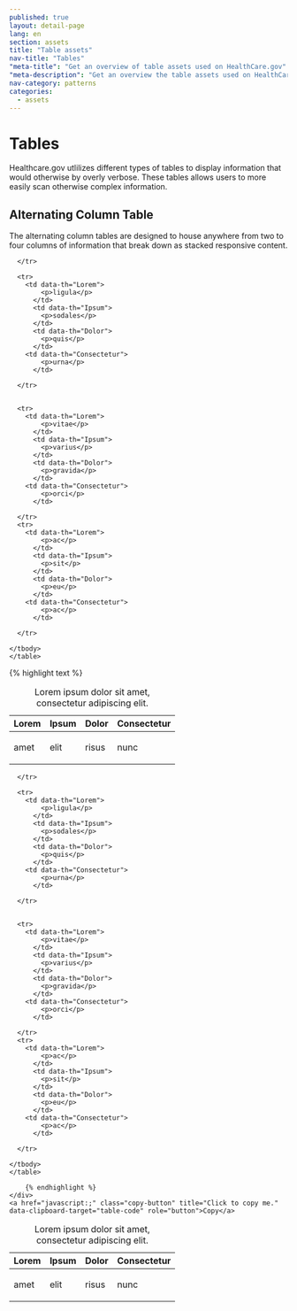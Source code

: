 ```yaml
---
published: true
layout: detail-page
lang: en
section: assets
title: "Table assets"
nav-title: "Tables"
"meta-title": "Get an overview of table assets used on HealthCare.gov"
"meta-description": "Get an overview the table assets used on HealthCare.gov."
nav-category: patterns
categories:
  - assets
---
```


# Tables

<div class="intro">
Healthcare.gov utlilizes different types of tables to display information that would otherwise by overly verbose. These tables allows users to more easily scan otherwise complex information.</div>

<div class="hr"></div>

## Alternating Column Table

The alternating column tables are designed to house anywhere from two to four columns of information that break down as stacked responsive content.

<div class="code-wrapper">
<div class="preview">
<div class="lite-card">
    <table class="content-table">  
    <caption class="table-title">Lorem ipsum dolor sit amet, consectetur adipiscing elit.</caption>  
    <thead>
        <tr>      
        <th scope="col">Lorem</th>      
        <th scope="col">Ipsum</th>
        <th scope="col">Dolor</th>      
        <th scope="col">Consectetur</th>
        </tr>
    </thead>
    <tbody>
      <tr>
        <td data-th="Lorem">
            <p>amet</p>
          </td>
          <td data-th="Ipsum">
            <p>elit</p>
          </td>
          <td data-th="Dolor">
            <p>risus</p>
          </td>
        <td data-th="Consectetur">
            <p>nunc</p>
          </td>

      </tr>   
      
      <tr>
        <td data-th="Lorem">
            <p>ligula</p>
          </td>
          <td data-th="Ipsum">
            <p>sodales</p>
          </td>
          <td data-th="Dolor">
            <p>quis</p>
          </td>
        <td data-th="Consectetur">
            <p>urna</p>
          </td>

      </tr>
         

      <tr>
        <td data-th="Lorem">
            <p>vitae</p>
          </td>
          <td data-th="Ipsum">
            <p>varius</p>
          </td>
          <td data-th="Dolor">
            <p>gravida</p>
          </td>
        <td data-th="Consectetur">
            <p>orci</p>
          </td>

      </tr>
      <tr>
        <td data-th="Lorem">
            <p>ac</p>
          </td>
          <td data-th="Ipsum">
            <p>sit</p>
          </td>
          <td data-th="Dolor">
            <p>eu</p>
          </td>
        <td data-th="Consectetur">
            <p>ac</p>
          </td>

      </tr>

    </tbody>
    </table>
  </div>
</div>
<div id="table-code">
		{% highlight text %}
<div>
    <table class="content-table">  
    <caption class="table-title">Lorem ipsum dolor sit amet, consectetur adipiscing elit.</caption>  
    <thead>
        <tr>      
        <th scope="col">Lorem</th>      
        <th scope="col">Ipsum</th>
        <th scope="col">Dolor</th>      
        <th scope="col">Consectetur</th>
        </tr>
    </thead>
    <tbody>
      <tr>
        <td data-th="Lorem">
            <p>amet</p>
          </td>
          <td data-th="Ipsum">
            <p>elit</p>
          </td>
          <td data-th="Dolor">
            <p>risus</p>
          </td>
        <td data-th="Consectetur">
            <p>nunc</p>
          </td>

      </tr>   
      
      <tr>
        <td data-th="Lorem">
            <p>ligula</p>
          </td>
          <td data-th="Ipsum">
            <p>sodales</p>
          </td>
          <td data-th="Dolor">
            <p>quis</p>
          </td>
        <td data-th="Consectetur">
            <p>urna</p>
          </td>

      </tr>
         

      <tr>
        <td data-th="Lorem">
            <p>vitae</p>
          </td>
          <td data-th="Ipsum">
            <p>varius</p>
          </td>
          <td data-th="Dolor">
            <p>gravida</p>
          </td>
        <td data-th="Consectetur">
            <p>orci</p>
          </td>

      </tr>
      <tr>
        <td data-th="Lorem">
            <p>ac</p>
          </td>
          <td data-th="Ipsum">
            <p>sit</p>
          </td>
          <td data-th="Dolor">
            <p>eu</p>
          </td>
        <td data-th="Consectetur">
            <p>ac</p>
          </td>

      </tr>

    </tbody>
    </table>
</div>

        {% endhighlight %}
	</div>
	<a href="javascript:;" class="copy-button" title="Click to copy me." data-clipboard-target="table-code" role="button">Copy</a>
</div>